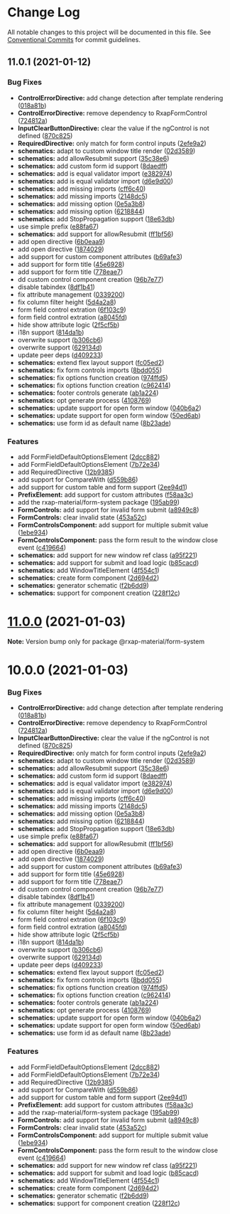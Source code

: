 # Change Log

All notable changes to this project will be documented in this file.
See [Conventional Commits](https://conventionalcommits.org) for commit guidelines.

## 11.0.1 (2021-01-12)


### Bug Fixes

* **ControlErrorDirective:** add change detection after template rendering ([018a81b](https://gitlab.com/rxap/packages/commit/018a81b5252ef5a140d94be92c7e0310803ba57b))
* **ControlErrorDirective:** remove dependency to RxapFormControl ([724812a](https://gitlab.com/rxap/packages/commit/724812a1de9a785f1be35b1b10affd2d83e12047))
* **InputClearButtonDirective:** clear the value if the ngControl is not defined ([870c825](https://gitlab.com/rxap/packages/commit/870c825f91ac5eb2b104bd1439118624d8e1e0cf))
* **RequiredDirective:** only match for form control inputs ([2efe9a2](https://gitlab.com/rxap/packages/commit/2efe9a29fb39d60404b4c68146c8dc95e41d46cc))
* **schematics:** adapt to custom window title render ([02d3589](https://gitlab.com/rxap/packages/commit/02d3589e918ddf71efd9cdb896f491e3619063e4))
* **schematics:** add allowResubmit support ([35c38e6](https://gitlab.com/rxap/packages/commit/35c38e6fb11022afbd701d86f81a95b2764f72ed))
* **schematics:** add custom form id support ([8daedff](https://gitlab.com/rxap/packages/commit/8daedffdabbf2a5a42054ffab448b844b6ecf88f))
* **schematics:** add is equal validator import ([e382974](https://gitlab.com/rxap/packages/commit/e3829749f3b6cd63f9b77209d2d5d6d9dce3fb6d))
* **schematics:** add is equal validator import ([d6e9d00](https://gitlab.com/rxap/packages/commit/d6e9d0081f5337f23f7098060e55ee8da5d965e4))
* **schematics:** add missing imports ([cff6c40](https://gitlab.com/rxap/packages/commit/cff6c409914fbd4b140cc7c351b105e21d3d0cd0))
* **schematics:** add missing imports ([2148dc5](https://gitlab.com/rxap/packages/commit/2148dc5a36d48174398b02981fe53ed0df3a5532))
* **schematics:** add missing option ([0e5a3b8](https://gitlab.com/rxap/packages/commit/0e5a3b825173b868c63a62f0317dbeea6ea47085))
* **schematics:** add missing option ([6218844](https://gitlab.com/rxap/packages/commit/6218844965d478c06819f42f9bd60a2cd8dd39fb))
* **schematics:** add StopPropagation support ([18e63db](https://gitlab.com/rxap/packages/commit/18e63dbffb2384aedc01f3e7c64946c65b91eafd))
* use simple prefix ([e88fa67](https://gitlab.com/rxap/packages/commit/e88fa67b127ced14eed64189b933d8586bcffa95))
* **schematics:** add support for allowResubmit ([ff1bf56](https://gitlab.com/rxap/packages/commit/ff1bf56c56272648e249f5c487d4ab7142418fb5))
* add open directive ([6b0eaa9](https://gitlab.com/rxap/packages/commit/6b0eaa9cd273cb5f28cbb040ab57acb62919c7de))
* add open directive ([1874029](https://gitlab.com/rxap/packages/commit/1874029d308cfd0ed78b6ce359db662d174b44fa))
* add support for custom component attributes ([b69afe3](https://gitlab.com/rxap/packages/commit/b69afe387bce946c2d4fe6ad27163640ec5ac6fd))
* add support for form title ([45e6928](https://gitlab.com/rxap/packages/commit/45e6928b1b2853ac6e7a5d5abf9d3cc73a7188d6))
* add support for form title ([778eae7](https://gitlab.com/rxap/packages/commit/778eae791ff454138cfbfb246831fc3d1b32ca1d))
* dd custom control component creation ([96b7e77](https://gitlab.com/rxap/packages/commit/96b7e772c08a4265c94147aaf3e5061192553288))
* disable tabindex ([8df1b41](https://gitlab.com/rxap/packages/commit/8df1b41c1b400d80aa0f886151155e5399507143))
* fix attribute management ([0339200](https://gitlab.com/rxap/packages/commit/033920008e5463588b85a92c740835f023d77778))
* fix column filter height ([5d4a2a8](https://gitlab.com/rxap/packages/commit/5d4a2a8c97b5cfb1d254d4d015aa092fd0358166))
* form field control extration ([6f103c9](https://gitlab.com/rxap/packages/commit/6f103c981205b3b9c838b532e52eccd022c3fbc3))
* form field control extration ([a8045fd](https://gitlab.com/rxap/packages/commit/a8045fd11328ab345bf7b6f549134185a970939c))
* hide show attribute logic ([2f5cf5b](https://gitlab.com/rxap/packages/commit/2f5cf5ba2633f10b057383f7b63f5b10be578555))
* i18n support ([814da1b](https://gitlab.com/rxap/packages/commit/814da1bf8d961269079c7be66d3218465c8b287b))
* overwrite support ([b306cb6](https://gitlab.com/rxap/packages/commit/b306cb60e5f45118a577fae3c011cc05e7207019))
* overwrite support ([629134d](https://gitlab.com/rxap/packages/commit/629134dba9475ce52f66715968cfd363f034bae0))
* update peer deps ([d409233](https://gitlab.com/rxap/packages/commit/d4092333a44c37e4a4a76c8915323756687269c5))
* **schematics:** extend flex layout support ([fc05ed2](https://gitlab.com/rxap/packages/commit/fc05ed2d7473b20efac641fe7729849516ee84c6))
* **schematics:** fix form controls imports ([8bdd055](https://gitlab.com/rxap/packages/commit/8bdd055ad162175b2a54c145f3f10988acc2c3ef))
* **schematics:** fix options function creation ([974ffd5](https://gitlab.com/rxap/packages/commit/974ffd5b786e150211637920e8de69392dde3e81))
* **schematics:** fix options function creation ([c962414](https://gitlab.com/rxap/packages/commit/c9624148090263e35bdf96f16f43eb6d5ebb29fb))
* **schematics:** footer controls generate ([ab1a224](https://gitlab.com/rxap/packages/commit/ab1a2244c493ed09f56926bf96a0668c61c9c13d))
* **schematics:** opt generate process ([4108769](https://gitlab.com/rxap/packages/commit/4108769c4749ac5e7007983eee396ff3f3be8ca0))
* **schematics:** update support for open form window ([040b6a2](https://gitlab.com/rxap/packages/commit/040b6a220960a501172a65836aeabf97efae3f91))
* **schematics:** update support for open form window ([50ed6ab](https://gitlab.com/rxap/packages/commit/50ed6ab8eebacf74487be3761c2b330b1056b411))
* **schematics:** use form id as default name ([8b23ade](https://gitlab.com/rxap/packages/commit/8b23ade66a6e9bf6b7f028f787431fd6f97413c4))


### Features

* add FormFieldDefaultOptionsElement ([2dcc882](https://gitlab.com/rxap/packages/commit/2dcc882bf0a8d9fb41a9cebe60081cd5a20e5609))
* add FormFieldDefaultOptionsElement ([7b72e34](https://gitlab.com/rxap/packages/commit/7b72e3491adfbdc78f28914c05a4d03b89e1f4d5))
* add RequiredDirective ([12b9385](https://gitlab.com/rxap/packages/commit/12b9385ae1b64c8d3513423f16b5157e7c31a92a))
* add support for CompareWith ([d559b86](https://gitlab.com/rxap/packages/commit/d559b86eced141138e934686d29350e9a0cf6df3))
* add support for custom table and form support ([2ee94d1](https://gitlab.com/rxap/packages/commit/2ee94d14419e21cdaadd948632a06375fbd7e667))
* **PrefixElement:** add support for custom attributes ([f58aa3c](https://gitlab.com/rxap/packages/commit/f58aa3c6047d68221851ede34c20b4d68e6d094b))
* add the rxap-material/form-system package ([195ab99](https://gitlab.com/rxap/packages/commit/195ab99ed7441f1771b21cbfeb1812f9e4b3880a))
* **FormControls:** add support for invalid form submit ([a8949c8](https://gitlab.com/rxap/packages/commit/a8949c8060debd4552a5c7d28fcdc50b355a2507))
* **FormControls:** clear invalid state ([453a52c](https://gitlab.com/rxap/packages/commit/453a52c44a53da0664181ff84b5424e0820b6505))
* **FormControlsComponent:** add support for multiple submit value ([1ebe934](https://gitlab.com/rxap/packages/commit/1ebe934b196e5d66a8ec6f43dde05d0a5c3869a0))
* **FormControlsComponent:** pass the form result to the window close event ([c419664](https://gitlab.com/rxap/packages/commit/c419664f474f6d4affd52176f60e5bc0330a8f84))
* **schematics:** add support for new window ref class ([a95f221](https://gitlab.com/rxap/packages/commit/a95f221a92cc7ba227d31d09c3bc992baadd41f7))
* **schematics:** add support for submit and load logic ([b85cacd](https://gitlab.com/rxap/packages/commit/b85cacdab855fc6f58311e10ec6888440a90b249))
* **schematics:** add WindowTitleElement ([4f554c1](https://gitlab.com/rxap/packages/commit/4f554c14815911cad53628f28002f57898ce9982))
* **schematics:** create form component ([2d694d2](https://gitlab.com/rxap/packages/commit/2d694d2cb3370d196e280eb24564993177538b23))
* **schematics:** generator schematic ([f2b6dd9](https://gitlab.com/rxap/packages/commit/f2b6dd921b0d0a419fc1ccf64a62ae2cf51629e5))
* **schematics:** support for component creation ([228f12c](https://gitlab.com/rxap/packages/commit/228f12c2fe839e068f5f079015064caa2eed18d3))





# [11.0.0](https://gitlab.com/rxap/packages/compare/@rxap-material/form-system@10.0.0...@rxap-material/form-system@11.0.0) (2021-01-03)

**Note:** Version bump only for package @rxap-material/form-system





# 10.0.0 (2021-01-03)


### Bug Fixes

* **ControlErrorDirective:** add change detection after template rendering ([018a81b](https://gitlab.com/rxap/packages/commit/018a81b5252ef5a140d94be92c7e0310803ba57b))
* **ControlErrorDirective:** remove dependency to RxapFormControl ([724812a](https://gitlab.com/rxap/packages/commit/724812a1de9a785f1be35b1b10affd2d83e12047))
* **InputClearButtonDirective:** clear the value if the ngControl is not defined ([870c825](https://gitlab.com/rxap/packages/commit/870c825f91ac5eb2b104bd1439118624d8e1e0cf))
* **RequiredDirective:** only match for form control inputs ([2efe9a2](https://gitlab.com/rxap/packages/commit/2efe9a29fb39d60404b4c68146c8dc95e41d46cc))
* **schematics:** adapt to custom window title render ([02d3589](https://gitlab.com/rxap/packages/commit/02d3589e918ddf71efd9cdb896f491e3619063e4))
* **schematics:** add allowResubmit support ([35c38e6](https://gitlab.com/rxap/packages/commit/35c38e6fb11022afbd701d86f81a95b2764f72ed))
* **schematics:** add custom form id support ([8daedff](https://gitlab.com/rxap/packages/commit/8daedffdabbf2a5a42054ffab448b844b6ecf88f))
* **schematics:** add is equal validator import ([e382974](https://gitlab.com/rxap/packages/commit/e3829749f3b6cd63f9b77209d2d5d6d9dce3fb6d))
* **schematics:** add is equal validator import ([d6e9d00](https://gitlab.com/rxap/packages/commit/d6e9d0081f5337f23f7098060e55ee8da5d965e4))
* **schematics:** add missing imports ([cff6c40](https://gitlab.com/rxap/packages/commit/cff6c409914fbd4b140cc7c351b105e21d3d0cd0))
* **schematics:** add missing imports ([2148dc5](https://gitlab.com/rxap/packages/commit/2148dc5a36d48174398b02981fe53ed0df3a5532))
* **schematics:** add missing option ([0e5a3b8](https://gitlab.com/rxap/packages/commit/0e5a3b825173b868c63a62f0317dbeea6ea47085))
* **schematics:** add missing option ([6218844](https://gitlab.com/rxap/packages/commit/6218844965d478c06819f42f9bd60a2cd8dd39fb))
* **schematics:** add StopPropagation support ([18e63db](https://gitlab.com/rxap/packages/commit/18e63dbffb2384aedc01f3e7c64946c65b91eafd))
* use simple prefix ([e88fa67](https://gitlab.com/rxap/packages/commit/e88fa67b127ced14eed64189b933d8586bcffa95))
* **schematics:** add support for allowResubmit ([ff1bf56](https://gitlab.com/rxap/packages/commit/ff1bf56c56272648e249f5c487d4ab7142418fb5))
* add open directive ([6b0eaa9](https://gitlab.com/rxap/packages/commit/6b0eaa9cd273cb5f28cbb040ab57acb62919c7de))
* add open directive ([1874029](https://gitlab.com/rxap/packages/commit/1874029d308cfd0ed78b6ce359db662d174b44fa))
* add support for custom component attributes ([b69afe3](https://gitlab.com/rxap/packages/commit/b69afe387bce946c2d4fe6ad27163640ec5ac6fd))
* add support for form title ([45e6928](https://gitlab.com/rxap/packages/commit/45e6928b1b2853ac6e7a5d5abf9d3cc73a7188d6))
* add support for form title ([778eae7](https://gitlab.com/rxap/packages/commit/778eae791ff454138cfbfb246831fc3d1b32ca1d))
* dd custom control component creation ([96b7e77](https://gitlab.com/rxap/packages/commit/96b7e772c08a4265c94147aaf3e5061192553288))
* disable tabindex ([8df1b41](https://gitlab.com/rxap/packages/commit/8df1b41c1b400d80aa0f886151155e5399507143))
* fix attribute management ([0339200](https://gitlab.com/rxap/packages/commit/033920008e5463588b85a92c740835f023d77778))
* fix column filter height ([5d4a2a8](https://gitlab.com/rxap/packages/commit/5d4a2a8c97b5cfb1d254d4d015aa092fd0358166))
* form field control extration ([6f103c9](https://gitlab.com/rxap/packages/commit/6f103c981205b3b9c838b532e52eccd022c3fbc3))
* form field control extration ([a8045fd](https://gitlab.com/rxap/packages/commit/a8045fd11328ab345bf7b6f549134185a970939c))
* hide show attribute logic ([2f5cf5b](https://gitlab.com/rxap/packages/commit/2f5cf5ba2633f10b057383f7b63f5b10be578555))
* i18n support ([814da1b](https://gitlab.com/rxap/packages/commit/814da1bf8d961269079c7be66d3218465c8b287b))
* overwrite support ([b306cb6](https://gitlab.com/rxap/packages/commit/b306cb60e5f45118a577fae3c011cc05e7207019))
* overwrite support ([629134d](https://gitlab.com/rxap/packages/commit/629134dba9475ce52f66715968cfd363f034bae0))
* update peer deps ([d409233](https://gitlab.com/rxap/packages/commit/d4092333a44c37e4a4a76c8915323756687269c5))
* **schematics:** extend flex layout support ([fc05ed2](https://gitlab.com/rxap/packages/commit/fc05ed2d7473b20efac641fe7729849516ee84c6))
* **schematics:** fix form controls imports ([8bdd055](https://gitlab.com/rxap/packages/commit/8bdd055ad162175b2a54c145f3f10988acc2c3ef))
* **schematics:** fix options function creation ([974ffd5](https://gitlab.com/rxap/packages/commit/974ffd5b786e150211637920e8de69392dde3e81))
* **schematics:** fix options function creation ([c962414](https://gitlab.com/rxap/packages/commit/c9624148090263e35bdf96f16f43eb6d5ebb29fb))
* **schematics:** footer controls generate ([ab1a224](https://gitlab.com/rxap/packages/commit/ab1a2244c493ed09f56926bf96a0668c61c9c13d))
* **schematics:** opt generate process ([4108769](https://gitlab.com/rxap/packages/commit/4108769c4749ac5e7007983eee396ff3f3be8ca0))
* **schematics:** update support for open form window ([040b6a2](https://gitlab.com/rxap/packages/commit/040b6a220960a501172a65836aeabf97efae3f91))
* **schematics:** update support for open form window ([50ed6ab](https://gitlab.com/rxap/packages/commit/50ed6ab8eebacf74487be3761c2b330b1056b411))
* **schematics:** use form id as default name ([8b23ade](https://gitlab.com/rxap/packages/commit/8b23ade66a6e9bf6b7f028f787431fd6f97413c4))


### Features

* add FormFieldDefaultOptionsElement ([2dcc882](https://gitlab.com/rxap/packages/commit/2dcc882bf0a8d9fb41a9cebe60081cd5a20e5609))
* add FormFieldDefaultOptionsElement ([7b72e34](https://gitlab.com/rxap/packages/commit/7b72e3491adfbdc78f28914c05a4d03b89e1f4d5))
* add RequiredDirective ([12b9385](https://gitlab.com/rxap/packages/commit/12b9385ae1b64c8d3513423f16b5157e7c31a92a))
* add support for CompareWith ([d559b86](https://gitlab.com/rxap/packages/commit/d559b86eced141138e934686d29350e9a0cf6df3))
* add support for custom table and form support ([2ee94d1](https://gitlab.com/rxap/packages/commit/2ee94d14419e21cdaadd948632a06375fbd7e667))
* **PrefixElement:** add support for custom attributes ([f58aa3c](https://gitlab.com/rxap/packages/commit/f58aa3c6047d68221851ede34c20b4d68e6d094b))
* add the rxap-material/form-system package ([195ab99](https://gitlab.com/rxap/packages/commit/195ab99ed7441f1771b21cbfeb1812f9e4b3880a))
* **FormControls:** add support for invalid form submit ([a8949c8](https://gitlab.com/rxap/packages/commit/a8949c8060debd4552a5c7d28fcdc50b355a2507))
* **FormControls:** clear invalid state ([453a52c](https://gitlab.com/rxap/packages/commit/453a52c44a53da0664181ff84b5424e0820b6505))
* **FormControlsComponent:** add support for multiple submit value ([1ebe934](https://gitlab.com/rxap/packages/commit/1ebe934b196e5d66a8ec6f43dde05d0a5c3869a0))
* **FormControlsComponent:** pass the form result to the window close event ([c419664](https://gitlab.com/rxap/packages/commit/c419664f474f6d4affd52176f60e5bc0330a8f84))
* **schematics:** add support for new window ref class ([a95f221](https://gitlab.com/rxap/packages/commit/a95f221a92cc7ba227d31d09c3bc992baadd41f7))
* **schematics:** add support for submit and load logic ([b85cacd](https://gitlab.com/rxap/packages/commit/b85cacdab855fc6f58311e10ec6888440a90b249))
* **schematics:** add WindowTitleElement ([4f554c1](https://gitlab.com/rxap/packages/commit/4f554c14815911cad53628f28002f57898ce9982))
* **schematics:** create form component ([2d694d2](https://gitlab.com/rxap/packages/commit/2d694d2cb3370d196e280eb24564993177538b23))
* **schematics:** generator schematic ([f2b6dd9](https://gitlab.com/rxap/packages/commit/f2b6dd921b0d0a419fc1ccf64a62ae2cf51629e5))
* **schematics:** support for component creation ([228f12c](https://gitlab.com/rxap/packages/commit/228f12c2fe839e068f5f079015064caa2eed18d3))
